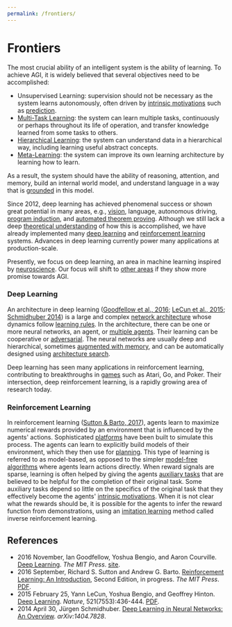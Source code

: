 ```yaml
---
permalink: /frontiers/
---
```

# Frontiers

The most crucial ability of an intelligent system is the ability of learning. To achieve AGI, it is widely believed that several objectives need to be accomplished:

* Unsupervised Learning: supervision should not be necessary as the system learns autonomously, often driven by [intrinsic motivations](http://realai.org/intrinsic-motivation) such as [prediction](http://realai.org/predictive-learning/).
* [Multi-Task Learning](http://realai.org/multi-task-learning/): the system can learn multiple tasks, continuously or perhaps throughout its life of operation, and transfer knowledge learned from some tasks to others.
* [Hierarchical Learning](http://realai.org/hierarchical-learning/): the system can understand data in a hierarchical way, including learning useful abstract concepts.
* [Meta-Learning](http://realai.org/meta-learning/): the system can improve its own learning architecture by learning how to learn.

As a result, the system should have the ability of reasoning, attention, and memory, build an internal world model, and understand language in a way that is [grounded](http://realai.org/symbol-grounding/) in this model.

Since 2012, deep learning has achieved phenomenal success or shown great potential in many areas, e.g., [vision](http://realai.org/computer-vision/), language, autonomous driving, [program induction](http://realai.org/program-induction/), and [automated theorem proving](http://realai.org/automated-theorem-proving/). Although we still lack a deep [theoretical understanding](http://realai.org/deep-learning-theory/) of how this is accomplished, we have already implemented many [deep learning](http://realai.org/deep-learning-implementation/) and [reinforcement learning](http://realai.org/rl-code/) systems. Advances in deep learning currently power many applications at production-scale.

Presently, we focus on deep learning, an area in machine learning inspired by [neuroscience](http://realai.org/neuroscience/). Our focus will shift to [other areas](http://realai.org/frontiers/) if they show more promise towards AGI.

### Deep Learning

An architecture in deep learning ([Goodfellow et al., 2016](https://mitpress.mit.edu/books/deep-learning); [LeCun et al., 2015](http://www.nature.com/nature/journal/v521/n7553/full/nature14539.html); [Schmidhuber 2014](https://arxiv.org/abs/1404.7828)) is a large and complex [network architecture](http://realai.org/network-architecture/) whose dynamics follow [learning rules](http://realai.org/learning-rules). In the architecture, there can be one or more neural networks, an agent, or [multiple agents](http://realai.org/multi-agent-learning/). Their learning can be cooperative or [adversarial](http://realai.org/adversarial-learning/). The neural networks are usually deep and hierarchical, sometimes [augmented with memory](http://realai.org/memory-augmented-neural-networks/), and can be automatically designed using [architecture search](http://realai.org/architecture-search/).

Deep learning has seen many applications in reinforcement learning, contributing to breakthroughs in [games](http://realai.org/games/) such as Atari, Go, and Poker. Their intersection, deep reinforcement learning, is a rapidly growing area of research today.

### Reinforcement Learning

In reinforcement learning ([Sutton & Barto, 2017](http://incompleteideas.net/sutton/book/the-book-2nd.html)), agents learn to maximize numerical rewards provided by an environment that is influenced by the agents' actions. Sophisticated [platforms](http://realai.org/reinforcement-learning-platforms/) have been built to simulate this process. The agents can learn to explicitly build models of their environment, which they then use for [planning](http://realai.org/planning/). This type of learning is referred to as model-based, as opposed to the simpler [model-free algorithms](http://realai.org/rl/model-free/) where agents learn actions directly. When reward signals are sparse, learning is often helped by giving the agents [auxiliary tasks](http://realai.org/auxiliary-tasks/) that are believed to be helpful for the completion of their original task. Some auxiliary tasks depend so little on the specifics of the original task that they effectively become the agents' [intrinsic motivations](http://realai.org/intrinsic-motivation/). When it is not clear what the rewards should be, it is possible for the agents to infer the reward function from demonstrations, using an [imitation learning](http://realai.org/imitation-learning/) method called inverse reinforcement learning.

## References

* 2016 November, Ian Goodfellow, Yoshua Bengio, and Aaron Courville. [Deep Learning](https://mitpress.mit.edu/books/deep-learning). *The MIT Press*. [site](http://www.deeplearningbook.org/).
* 2016 September, Richard S. Sutton and Andrew G. Barto. [Reinforcement Learning: An Introduction](http://incompleteideas.net/sutton/book/the-book-2nd.html), Second Edition, in progress. *The MIT Press*. [PDF](http://incompleteideas.net/sutton/book/bookdraft2016sep.pdf).
* 2015 February 25, Yann LeCun,	Yoshua Bengio, and Geoffrey Hinton. [Deep Learning](http://www.nature.com/nature/journal/v521/n7553/full/nature14539.html). *Nature*, 521(7553):436-444. [PDF](https://www.cs.toronto.edu/~hinton/absps/NatureDeepReview.pdf).
* 2014 April 30, Jürgen Schmidhuber. [Deep Learning in Neural Networks: An Overview](https://arxiv.org/abs/1404.7828). *arXiv:1404.7828*.

